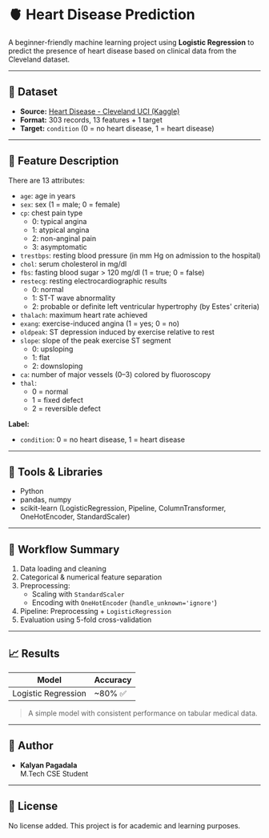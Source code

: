 # 🫀 Heart Disease Prediction

A beginner-friendly machine learning project using **Logistic Regression** to predict the presence of heart disease based on clinical data from the Cleveland dataset.

---

## 📂 Dataset

- **Source:** [Heart Disease - Cleveland UCI (Kaggle)](https://www.kaggle.com/datasets/cherngs/heart-disease-cleveland-uci)
- **Format:** 303 records, 13 features + 1 target
- **Target:** `condition` (0 = no heart disease, 1 = heart disease)

  
---

## 🧾 Feature Description

There are 13 attributes:

- `age`: age in years  
- `sex`: sex (1 = male; 0 = female)  
- `cp`: chest pain type  
  - 0: typical angina  
  - 1: atypical angina  
  - 2: non-anginal pain  
  - 3: asymptomatic  
- `trestbps`: resting blood pressure (in mm Hg on admission to the hospital)  
- `chol`: serum cholesterol in mg/dl  
- `fbs`: fasting blood sugar > 120 mg/dl (1 = true; 0 = false)  
- `restecg`: resting electrocardiographic results  
  - 0: normal  
  - 1: ST-T wave abnormality  
  - 2: probable or definite left ventricular hypertrophy (by Estes' criteria)  
- `thalach`: maximum heart rate achieved  
- `exang`: exercise-induced angina (1 = yes; 0 = no)  
- `oldpeak`: ST depression induced by exercise relative to rest  
- `slope`: slope of the peak exercise ST segment  
  - 0: upsloping  
  - 1: flat  
  - 2: downsloping  
- `ca`: number of major vessels (0–3) colored by fluoroscopy  
- `thal`:  
  - 0 = normal  
  - 1 = fixed defect  
  - 2 = reversible defect  

**Label:**
- `condition`: 0 = no heart disease, 1 = heart disease


---

## 🔧 Tools & Libraries

- Python
- pandas, numpy
- scikit-learn (LogisticRegression, Pipeline, ColumnTransformer, OneHotEncoder, StandardScaler)

---

## 🧵 Workflow Summary

1. Data loading and cleaning
2. Categorical & numerical feature separation
3. Preprocessing:
   - Scaling with `StandardScaler`
   - Encoding with `OneHotEncoder` (`handle_unknown='ignore'`)
4. Pipeline: Preprocessing + `LogisticRegression`
5. Evaluation using 5-fold cross-validation

---

## 📈 Results

| Model              | Accuracy |
|-------------------|----------|
| Logistic Regression | ~80% ✅ |

> A simple model with consistent performance on tabular medical data.

---

## 🧠 Author

- **Kalyan Pagadala**  
  M.Tech CSE Student 

---

## 📃 License

No license added. This project is for academic and learning purposes.

